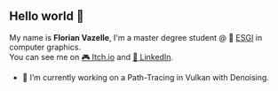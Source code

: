 ## Hello world 👋

My name is __Florian Vazelle__, I'm a master degree student @ 🏫 [ESGI](https://www.esgi.fr/) in computer graphics.  
You can see me on [🎮 Itch.io](http://florianvazelle.itch.io/) and [👔 LinkedIn](https://linkedin.com/in/florianvazelle).

- 🔭 I’m currently working on a Path-Tracing in Vulkan with Denoising.

<!--
**florianvazelle/florianvazelle** is a ✨ _special_ ✨ repository because its `README.md` (this file) appears on your GitHub profile.

Here are some ideas to get you started:

- 🔭 I’m currently working on ...
- 🌱 I’m currently learning ...
- 👯 I’m looking to collaborate on ...
- 🤔 I’m looking for help with ...
- 💬 Ask me about ...
- 📫 How to reach me: ...
- 😄 Pronouns: ...
- ⚡ Fun fact: ...
-->
